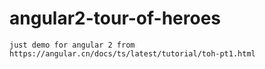 # angular2-tour-of-heroes
```
just demo for angular 2 from https://angular.cn/docs/ts/latest/tutorial/toh-pt1.html
```
